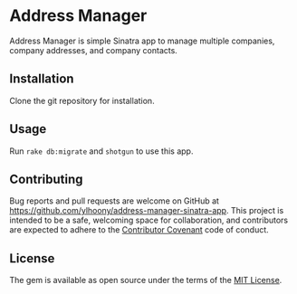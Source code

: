 # Address Manager

Address Manager is simple Sinatra app to manage multiple companies, company addresses, and company contacts.

## Installation

Clone the git repository for installation.

## Usage

Run `rake db:migrate` and `shotgun` to use this app.

## Contributing

Bug reports and pull requests are welcome on GitHub at https://github.com/ylhoony/address-manager-sinatra-app. This project is intended to be a safe, welcoming space for collaboration, and contributors are expected to adhere to the [Contributor Covenant](http://contributor-covenant.org) code of conduct.

## License

The gem is available as open source under the terms of the [MIT License](https://opensource.org/licenses/MIT).

